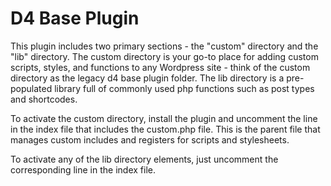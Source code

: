 # D4 Base Plugin

This plugin includes two primary sections - the "custom" directory and the "lib" directory. The custom directory is your go-to place for adding custom scripts, styles, and functions to any Wordpress site - think of the custom directory as the legacy d4 base plugin folder. The lib directory is a pre-populated library full of commonly used php functions such as post types and shortcodes.

To activate the custom directory, install the plugin and uncomment the line in the index file that includes the custom.php file. This is the parent file that manages custom includes and registers for scripts and stylesheets.

To activate any of the lib directory elements, just uncomment the corresponding line in the index file.
